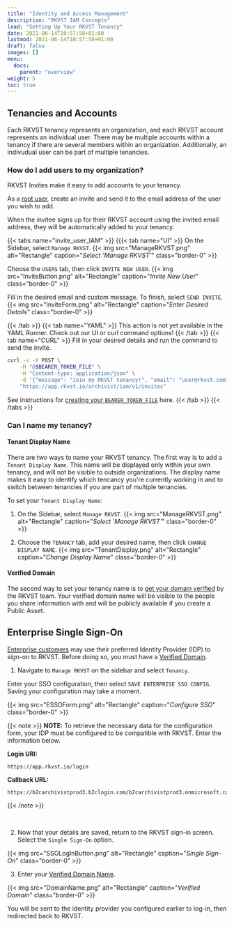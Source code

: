 ```yaml
---
title: "Identity and Access Management"
description: "RKVST IAM Concepts"
lead: "Setting Up Your RKVST Tenancy"
date: 2021-06-14T10:57:58+01:00
lastmod: 2021-06-14T10:57:58+01:00
draft: false
images: []
menu: 
  docs:
    parent: "overview"
weight: 5
toc: true
---
```


## Tenancies and Accounts

Each RKVST tenancy represents an organization, and each RKVST account represents an individual user. There may be multiple accounts within a tenancy if there are several members within an organization. Additionally, an indivudual user can be part of multiple tenancies. 

### How do I add users to my organization?

RKVST Invites make it easy to add accounts to your tenancy. 

As a [root user](https://docs.rkvst.com/docs/overview/core-concepts/#tenancies), create an invite and send it to the email address of the user you wish to add. 

When the invitee signs up for their RKVST account using the invited email address, they will be automatically added to your tenancy. 

{{< tabs name="invite_user_IAM" >}}
{{{< tab name="UI" >}}
On the Sidebar, select `Manage RKVST`.
{{< img src="ManageRKVST.png" alt="Rectangle" caption="<em>Select 'Manage RKVST'</em>" class="border-0" >}}

Choose the `USERS` tab, then click `INVITE NEW USER`.
{{< img src="InviteButton.png" alt="Rectangle" caption="<em>Invite New User</em>" class="border-0" >}}

Fill in the desired email and custom message. To finish, select `SEND INVITE`. 
{{< img src="InviteForm.png" alt="Rectangle" caption="<em>Enter Desired Details</em>" class="border-0" >}}

{{< /tab >}}
{{< tab name="YAML" >}}
This action is not yet available in the YAML Runner. Check out our UI or curl command options!
{{< /tab >}}
{{< tab name="CURL" >}}
Fill in your desired details and run the command to send the invite. 
```bash
curl -v -X POST \
    -H "@$BEARER_TOKEN_FILE" \
    -H "Content-type: application/json" \
    -d '{"message": "Join my RKVST tenancy!", "email": "user@rkvst.com"}' \
    "https://app.rkvst.io/archivist/iam/v1/invites"
```

See instructions for [creating your `BEARER_TOKEN_FILE`](https://docs.rkvst.com/docs/rkvst-basics/getting-access-tokens-using-app-registrations/) here.
{{< /tab >}}
{{< /tabs >}}

### Can I name my tenancy? 

#### Tenant Display Name

There are two ways to name your RKVST tenancy. The first way is to add a `Tenant Display Name`. This name will be displayed only within your own tenancy, and will not be visible to outside organizations. The display name makes it easy to identify which tencancy you're currently working in and to switch between tenancies if you are part of multiple tenancies.

To set your `Tenant Display Name`: 

1. On the Sidebar, select `Manage RKVST`.
{{< img src="ManageRKVST.png" alt="Rectangle" caption="<em>Select 'Manage RKVST'</em>" class="border-0" >}}

2. Choose the `TENANCY` tab, add your desired name, then click `CHANGE DISPLAY NAME`.
{{< img src="TenantDisplay.png" alt="Rectangle" caption="<em>Change Display Name</em>" class="border-0" >}}

#### Verified Domain 

The second way to set your tenancy name is to [get your domain verified](../../beyond-the-basics/verified-domain) by the RKVST team. Your verified domain name will be visible to the people you share information with and will be publicly available if you create a Public Asset.

## Enterprise Single Sign-On

[Enterprise customers](https://www.rkvst.com/pricing/) may use their preferred Identity Provider (IDP) to sign-on to RKVST. Before doing so, you must have a [Verified Domain](https://docs.rkvst.com/docs/beyond-the-basics/verified-domain/).

1. Navigate to `Manage RKVST` on the sidebar and select `Tenancy`.

Enter your SSO configuration, then select `SAVE ENTERPRISE SSO CONFIG`. Saving your configuration may take a moment.

{{< img src="ESSOForm.png" alt="Rectangle" caption="<em>Configure SSO</em>" class="border-0" >}}

{{< note >}}
**NOTE:** To retrieve the necessary data for the configuration form, your IDP must be configured to be compatible with RKVST. Enter the information below.

**Login URI:**
```
https://app.rkvst.io/login
```

**Callback URL:**
```
https://b2carchivistprod3.b2clogin.com/b2carchivistprod3.onmicrosoft.com/oauth2/authresp
```

{{< /note >}}

<br/>

2. Now that your details are saved, return to the RKVST sign-in screen. Select the `Single Sign-On` option. 

{{< img src="SSOLogInButton.png" alt="Rectangle" caption="<em>Single Sign-On</em>" class="border-0" >}}

3. Enter your [Verified Domain Name](https://docs.rkvst.com/docs/overview/identity-and-access-management/#verified-domain). 

{{< img src="DomainName.png" alt="Rectangle" caption="<em>Verified Domain</em>" class="border-0" >}}

You will be sent to the identity provider you configured earlier to log-in, then redirected back to RKVST.